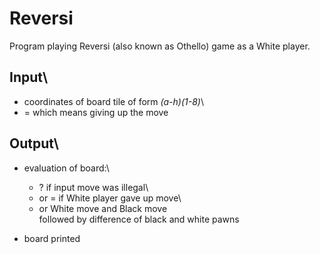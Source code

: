 # Reversi

Program playing Reversi (also known as Othello) game as a White player.

## Input\
 * coordinates of board tile of form *(a-h)(1-8)*\
 * = which means giving up the move
 
 ## Output\
 * evaluation of board:\
    + ? if input move was illegal\
    + or = if White player gave up move\ 
    + or White move and Black move\
 followed by difference of black and white pawns
 
 * board printed
 
 
